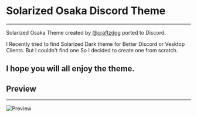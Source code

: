 # Solarized Osaka Discord Theme
---
Solarized Osaka Theme created by [@craftzdog](https://github.com/craftzdog) ported to Discord.

I Recently tried to find Solarized Dark theme for Better Discord or Vesktop Clients. But I couldn't find one So I decided to create one from scratch.

I hope you will all enjoy the theme.
---

## Preview
---

![Preview](https://i.ibb.co/21T0jRQg/image.png)

